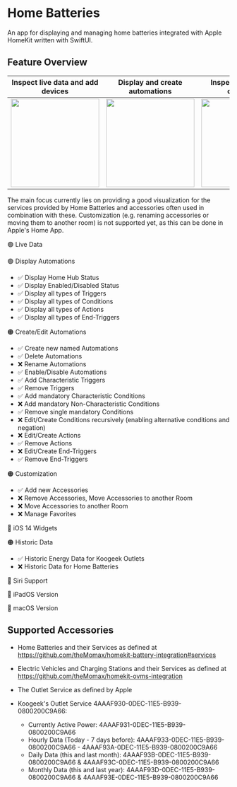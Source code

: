 # Home Batteries

An app for displaying and managing home batteries integrated with Apple HomeKit written with SwiftUI.


## Feature Overview


Inspect live data and add devices  |  Display and create automations     |  Inspect triggers and conditions      |  Add characteristic triggers
:-------------------------:|:-------------------------:|:-------------------------:|:-------------------------:
<img src="https://user-images.githubusercontent.com/21169289/91665914-367adf80-eaf9-11ea-9c05-3c7f735cb599.gif" width="200"/> | <img src="https://user-images.githubusercontent.com/21169289/83887812-4331a680-a749-11ea-830e-c5660fca6fc9.PNG" width="200"/>  |  <img src="https://user-images.githubusercontent.com/21169289/83887816-43ca3d00-a749-11ea-90b8-3aa68edf5940.PNG" width="200"/>  |  <img src="https://user-images.githubusercontent.com/21169289/83887821-4462d380-a749-11ea-91d5-af6ffc80df2d.PNG" width="200"/> 


The main focus currently lies on providing a good visualization for the services provided by Home Batteries and accessories often used in combination with these. Customization (e.g. renaming accessories or moving them to another room) is not supported yet, as this can be done in Apple's Home App.

🟢 Live Data

🟢 Display Automations
* ✅ Display Home Hub Status
* ✅ Display Enabled/Disabled Status
* ✅ Display all types of Triggers
* ✅ Display all types of Conditions
* ✅ Display all types of Actions
* ✅ Display all types of End-Triggers

🟠 Create/Edit Automations
* ✅ Create new named Automations
* ✅ Delete Automations
* ❌ Rename Automations
* ✅ Enable/Disable Automations
* ✅ Add Characteristic Triggers
* ✅ Remove Triggers
* ✅ Add mandatory Characteristic Conditions
* ❌ Add mandatory Non-Characteristic Conditions
* ✅ Remove single mandatory Conditions
* ❌ Edit/Create Conditions recursively (enabling alternative conditions and negation)
* ❌ Edit/Create Actions
* ✅ Remove Actions
* ❌ Edit/Create End-Triggers
* ✅ Remove End-Triggers

🟠 Customization
* ✅ Add new Accessories
* ❌ Remove Accessories, Move Accessories to another Room
* ❌ Move Accessories to another Room
* ❌ Manage Favorites

🔴 iOS 14 Widgets

🟠 Historic Data
* ✅ Historic Energy Data for Koogeek Outlets
* ❌ Historic Data for Home Batteries

🔴 Siri Support

🔴 iPadOS Version

🔴 macOS Version

## Supported Accessories

* Home Batteries and their Services as defined at https://github.com/theMomax/homekit-battery-integration#services
* Electric Vehicles and Charging Stations and their Services as defined at https://github.com/theMomax/homekit-ovms-integration
* The Outlet Service as defined by Apple
* Koogeek's Outlet Service 4AAAF930-0DEC-11E5-B939-0800200C9A66:

    * Currently Active Power: 4AAAF931-0DEC-11E5-B939-0800200C9A66
    * Hourly Data (Today - 7 days before): 4AAAF933-0DEC-11E5-B939-0800200C9A66 - 4AAAF93A-0DEC-11E5-B939-0800200C9A66
    * Daily Data (this and last month): 4AAAF93B-0DEC-11E5-B939-0800200C9A66 & 4AAAF93C-0DEC-11E5-B939-0800200C9A66
    * Monthly Data (this and last year): 4AAAF93D-0DEC-11E5-B939-0800200C9A66 & 4AAAF93E-0DEC-11E5-B939-0800200C9A66
